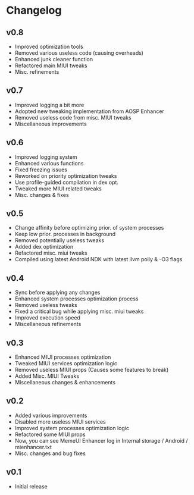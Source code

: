 # Changelog

## v0.8

- Improved optimization tools
- Removed various useless code (causing overheads)
- Enhanced junk cleaner function
- Refactored main MIUI tweaks
- Misc. refinements

## v0.7

- Improved logging a bit more
- Adopted new tweaking implementation from AOSP Enhancer
- Removed useless code from misc. MIUI tweaks
- Miscellaneous improvements

## v0.6

- Improved logging system
- Enhanced various functions
- Fixed freezing issues
- Reworked on priority optimization tweaks
- Use profile-guided compilation in dex opt.
- Tweaked more MIUI related tweaks
- Misc. changes & fixes

## v0.5

- Change affinity before optimizing prior. of system processes
- Keep low prior. processes in background
- Removed potentially useless tweaks
- Added dex optimization
- Refactored misc. miui tweaks
- Compiled using latest Android NDK with latest llvm polly & -O3 flags

## v0.4

- Sync before applying any changes
- Enhanced system processes optimization process
- Removed useless tweaks
- Fixed a critical bug while applying misc. miui tweaks
- Improved execution speed
- Miscellaneous refinements

## v0.3 

- Enhanced MIUI processes optimization
- Tweaked MIUI services optimization logic
- Removed useless MIUI props (Causes some features to break)
- Added Misc. MIUI Tweaks
- Miscellaneous changes & enhancements

## v0.2

- Added various improvements
- Disabled more useless MIUI services
- Improved system processes optimization logic
- Refactored some MIUI props
- Now, you can see MemeUI Enhancer log in Internal storage / Android / mienhancer.txt
- Misc. changes and bug fixes

## v0.1

- Initial release
